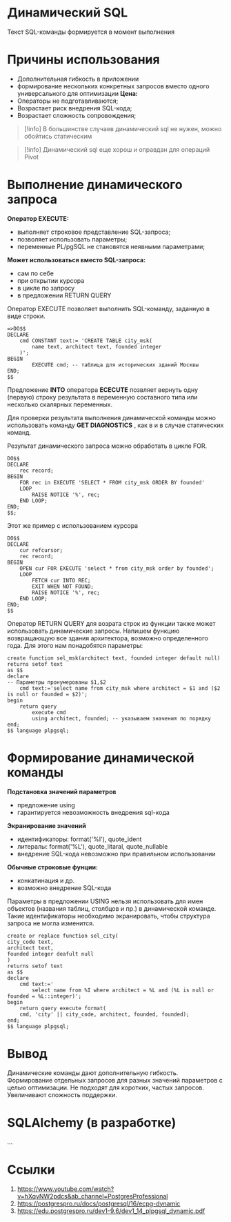 # Динамический SQL

Текст SQL-команды формируется в момент выполнения 

# Причины использования

- Дополнительная гибкость в приложении
- формирование нескольких конкретных запросов вместо одного универсального для оптимизации
**Цена:**
- Операторы не подготавливаются;
- Возрастает риск внедрения SQL-кода;
- Возрастает сложность сопровождения;

>[!info] В большинстве случаев динамический sql не нужен, можно обойтись статическим

>[!info] Динамический sql еще хорош и оправдан для операций Pivot
# Выполнение динамического запроса

**Оператор EXECUTE:**
- выполняет строковое представление SQL-запроса;
- позволяет использовать параметры;
- переменные PL/pgSQL не становятся неявными параметрами;

**Может использоваться вместо SQL-запроса:**
- сам по себе
- при открытии курсора
- в цикле по запросу
- в предложении RETURN QUERY

Оператор EXECUTE позволяет выполнить SQL-команду, заданную в виде строки.
```postgresql
=>DO$$
DECLARE
	cmd CONSTANT text:= 'CREATE TABLE city_msk(
		name text, architect text, founded integer
	)';
BEGIN
		EXECUTE cmd; -- таблица для исторических зданий Москвы
END;
$$
```

Предложение **INTO** оператора **ECECUTE** позвляет вернуть одну (первую) строку результата в переменную составного типа или несколько скалярных переменных.

Для проверки результата выполнения динамической команды можно использовать команду **GET DIAGNOSTICS** , как в и в случае статических команд.

Результат динамического запроса можно обработать в цикле FOR.
```postgresql
DO$$
DECLARE
	rec record;
BEGIN
	FOR rec in EXECUTE 'SELECT * FROM city_msk ORDER BY founded'
	LOOP
		RAISE NOTICE '%', rec;
	END LOOP;
END;
$$;
```
Этот же пример с использованием курсора
```postgresql
DO$$
DECLARE
	cur refcursor;
	rec record;
BEGIN
	OPEN cur FOR EXECUTE 'select * from city_msk order by founded';
	LOOP
		FETCH cur INTO REC;
		EXIT WHEN NOT FOUND;
		RAISE NOTICE '%', rec;
	END LOOP;
END;
$$
```

Оператор RETURN QUERY для возрата строк из функции также может использовать динамические запросы. Напишем функцию возвращающую все здания архитектора, возможно определенного года. Для этого нам понадобятся параметры:
```postgresql
create function sel_msk(architect text, founded integer default null)
returns setof text
as $$
declare
-- Параметры пронумерованы $1,$2
	cmd text:='select name from city_msk where architect = $1 and ($2 is null or founded = $2)';
begin
	return query
		execute cmd
		using architect, founded; -- указываем значения по порядку
end;
$$ language plpgsql;
```

# Формирование динамической команды

**Подстановка значений параметров**
- предложение using
- гарантируется невозможность внедрения sql-кода

**Экранирование значений**
- идентификаторы: format('%I'), quote_ident
- литералы: format('%L'), quote_litaral, quote_nullable
- внедрение SQL-кода невозможно при правильном использовании

**Обычные строковые фунции:**
- конкатинация и др.
- возможно внедрение SQL-кода

Параметры в предложении USING нельзя использовать для имен объектов (названия таблиц, столбцов и пр.) в динамической команде. Такие идентификаторы необходимо экранировать, чтобы структура запроса не могла изменится.

```postgresql
create or replace function sel_city(
city_code text,
architect text,
founded integer deafult null
)
returns setof text
as $$
declare
	cmd text:='
		select name from %I where architect = %L and (%L is null or founded = %L::integer)';
begin
	return query execute format(
	cmd, 'city' || city_code, architect, founded, founded);
end;
$$ language plpgsql;
```

# Вывод
Динамические команды дают дополнительную гибкость.
Формирование отдельных запросов для разных значений параметров с целью оптимизации.
Не подходят для коротких, частых запросов.
Увеличивают сложность поддержки.

# SQLAlchemy (в разработке)
...
# Ссылки
1. https://www.youtube.com/watch?v=hXqvNW2pdcs&ab_channel=PostgresProfessional
2. https://postgrespro.ru/docs/postgresql/16/ecpg-dynamic
3. https://edu.postgrespro.ru/dev1-9.6/dev1_14_plpgsql_dynamic.pdf